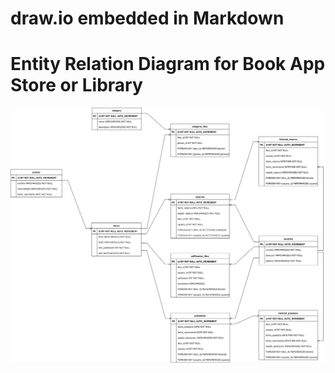 # draw.io embedded in Markdown

# Entity Relation Diagram for Book App Store or Library

![](booksAppER.svg)

